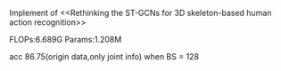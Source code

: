 Implement of <<Rethinking the ST-GCNs for 3D skeleton-based human action recognition>>


FLOPs:6.689G Params:1.208M 

acc 86.75(origin data,only joint info)  when BS = 128

    
